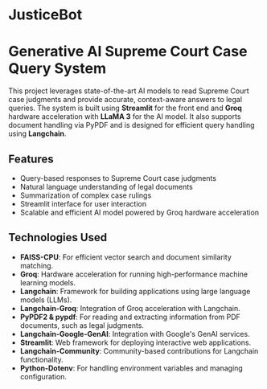 ﻿# JusticeBot
# Generative AI Supreme Court Case Query System

This project leverages state-of-the-art AI models to read Supreme Court case judgments and provide accurate, context-aware answers to legal queries. The system is built using **Streamlit** for the front end and **Groq** hardware acceleration with **LLaMA 3** for the AI model. It also supports document handling via PyPDF and is designed for efficient query handling using **Langchain**.

## Features
- Query-based responses to Supreme Court case judgments
- Natural language understanding of legal documents
- Summarization of complex case rulings
- Streamlit interface for user interaction
- Scalable and efficient AI model powered by Groq hardware acceleration

## Technologies Used
- **FAISS-CPU**: For efficient vector search and document similarity matching.
- **Groq**: Hardware acceleration for running high-performance machine learning models.
- **Langchain**: Framework for building applications using large language models (LLMs).
- **Langchain-Groq**: Integration of Groq acceleration with Langchain.
- **PyPDF2 & pypdf**: For reading and extracting information from PDF documents, such as legal judgments.
- **Langchain-Google-GenAI**: Integration with Google's GenAI services.
- **Streamlit**: Web framework for deploying interactive web applications.
- **Langchain-Community**: Community-based contributions for Langchain functionality.
- **Python-Dotenv**: For handling environment variables and managing configuration.


